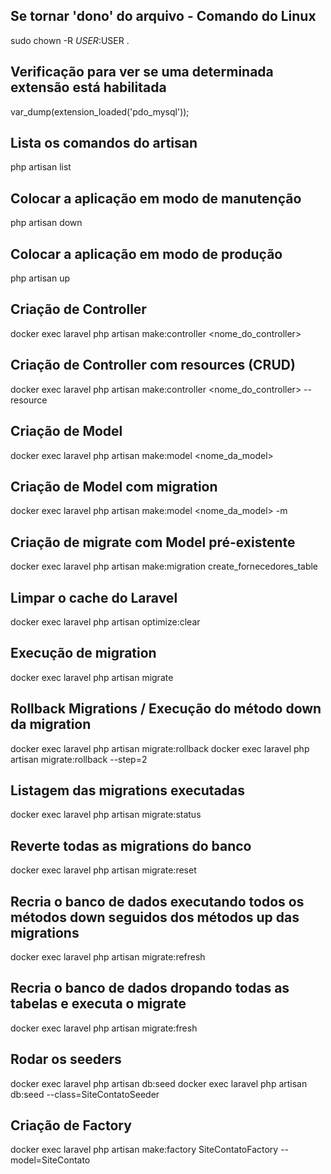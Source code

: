 ## Se tornar 'dono' do arquivo - Comando do Linux
sudo chown -R $USER:$USER .

## Verificação para ver se uma determinada extensão está habilitada
var_dump(extension_loaded('pdo_mysql'));

## Lista os comandos do artisan
php artisan list

## Colocar a aplicação em modo de manutenção 
php artisan down

## Colocar a aplicação em modo de produção 
php artisan up

## Criação de Controller
docker exec laravel php artisan make:controller <nome_do_controller>

## Criação de Controller com resources (CRUD)
docker exec laravel php artisan make:controller <nome_do_controller> --resource

## Criação de Model
docker exec laravel php artisan make:model <nome_da_model>

## Criação de Model com migration
docker exec laravel php artisan make:model <nome_da_model> -m

## Criação de migrate com Model pré-existente
docker exec laravel php artisan make:migration create_fornecedores_table

## Limpar o cache do Laravel
docker exec laravel php artisan optimize:clear

## Execução de migration
docker exec laravel php artisan migrate

## Rollback Migrations / Execução do método down da migration
docker exec laravel php artisan migrate:rollback
docker exec laravel php artisan migrate:rollback --step=2 <!-- Opção que indica a quantidade de migrations que serão revertidas. -->

## Listagem das migrations executadas
docker exec laravel php artisan migrate:status

## Reverte todas as migrations do banco
docker exec laravel php artisan migrate:reset

## Recria o banco de dados executando todos os métodos down seguidos dos métodos up das migrations
docker exec laravel php artisan migrate:refresh

## Recria o banco de dados dropando todas as tabelas e executa o migrate
docker exec laravel php artisan migrate:fresh

## Rodar os seeders
docker exec laravel php artisan db:seed
docker exec laravel php artisan db:seed --class=SiteContatoSeeder

## Criação de Factory
docker exec laravel php artisan make:factory SiteContatoFactory --model=SiteContato